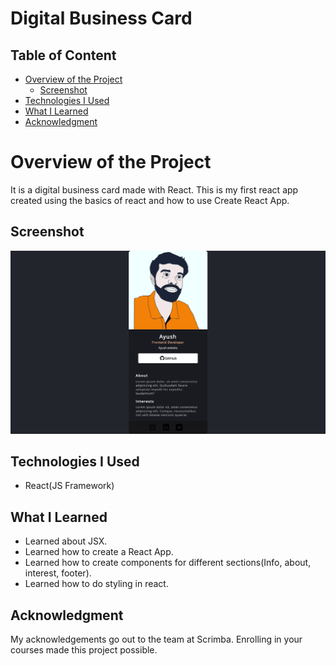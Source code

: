 # Digital Business Card

## Table of Content

 * [Overview of the Project](#overview-of-the-project)
      * [Screenshot](#screenshot)
 * [Technologies I Used](#technologies-i-used)
 * [What I Learned](#what-i-learned) 
 * [Acknowledgment](#acknowledgment)

# Overview of the Project
 It is a digital business card made with React. This is my first react app created using the basics of react and how to use Create React App.


## Screenshot

![](./business-card-image.png)


## Technologies I Used
* React(JS Framework) 

## What I Learned
* Learned about JSX.
* Learned how to create a React App.
* Learned how to create components for different sections(Info, about, interest, footer).
* Learned how to do styling in react.

## Acknowledgment
   My acknowledgements go out to the team at Scrimba. Enrolling in your courses made this project possible.
